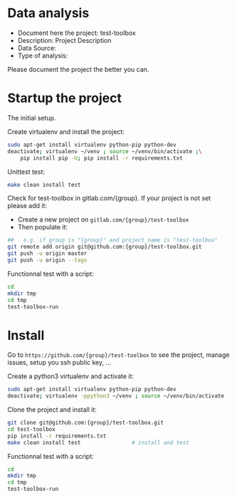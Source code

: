 # Data analysis
- Document here the project: test-toolbox
- Description: Project Description
- Data Source:
- Type of analysis:

Please document the project the better you can.

# Startup the project

The initial setup.

Create virtualenv and install the project:
```bash
sudo apt-get install virtualenv python-pip python-dev
deactivate; virtualenv ~/venv ; source ~/venv/bin/activate ;\
    pip install pip -U; pip install -r requirements.txt
```

Unittest test:
```bash
make clean install test
```

Check for test-toolbox in gitlab.com/{group}.
If your project is not set please add it:

- Create a new project on `gitlab.com/{group}/test-toolbox`
- Then populate it:

```bash
##   e.g. if group is "{group}" and project_name is "test-toolbox"
git remote add origin git@github.com:{group}/test-toolbox.git
git push -u origin master
git push -u origin --tags
```

Functionnal test with a script:

```bash
cd
mkdir tmp
cd tmp
test-toolbox-run
```

# Install

Go to `https://github.com/{group}/test-toolbox` to see the project, manage issues,
setup you ssh public key, ...

Create a python3 virtualenv and activate it:

```bash
sudo apt-get install virtualenv python-pip python-dev
deactivate; virtualenv -ppython3 ~/venv ; source ~/venv/bin/activate
```

Clone the project and install it:

```bash
git clone git@github.com:{group}/test-toolbox.git
cd test-toolbox
pip install -r requirements.txt
make clean install test                # install and test
```
Functionnal test with a script:

```bash
cd
mkdir tmp
cd tmp
test-toolbox-run
```
